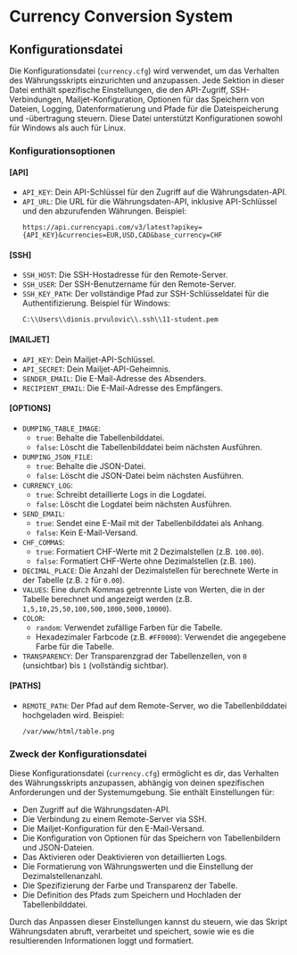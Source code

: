 # Currency Conversion System

## Konfigurationsdatei

Die Konfigurationsdatei (`currency.cfg`) wird verwendet, um das Verhalten des Währungsskripts einzurichten und anzupassen. Jede Sektion in dieser Datei enthält spezifische Einstellungen, die den API-Zugriff, SSH-Verbindungen, Mailjet-Konfiguration, Optionen für das Speichern von Dateien, Logging, Datenformatierung und Pfade für die Dateispeicherung und -übertragung steuern. Diese Datei unterstützt Konfigurationen sowohl für Windows als auch für Linux.

### Konfigurationsoptionen

#### [API]

- `API_KEY`: Dein API-Schlüssel für den Zugriff auf die Währungsdaten-API.
- `API_URL`: Die URL für die Währungsdaten-API, inklusive API-Schlüssel und den abzurufenden Währungen. Beispiel:
  ```
  https://api.currencyapi.com/v3/latest?apikey={API_KEY}&currencies=EUR,USD,CAD&base_currency=CHF
  ```

#### [SSH]

- `SSH_HOST`: Die SSH-Hostadresse für den Remote-Server.
- `SSH_USER`: Der SSH-Benutzername für den Remote-Server.
- `SSH_KEY_PATH`: Der vollständige Pfad zur SSH-Schlüsseldatei für die Authentifizierung. Beispiel für Windows:
  ```
  C:\\Users\\dionis.prvulovic\\.ssh\\11-student.pem
  ```

#### [MAILJET]

- `API_KEY`: Dein Mailjet-API-Schlüssel.
- `API_SECRET`: Dein Mailjet-API-Geheimnis.
- `SENDER_EMAIL`: Die E-Mail-Adresse des Absenders.
- `RECIPIENT_EMAIL`: Die E-Mail-Adresse des Empfängers.

#### [OPTIONS]

- `DUMPING_TABLE_IMAGE`: 
  - `true`: Behalte die Tabellenbilddatei.
  - `false`: Löscht die Tabellenbilddatei beim nächsten Ausführen.
- `DUMPING_JSON_FILE`: 
  - `true`: Behalte die JSON-Datei.
  - `false`: Löscht die JSON-Datei beim nächsten Ausführen.
- `CURRENCY_LOG`: 
  - `true`: Schreibt detaillierte Logs in die Logdatei.
  - `false`: Löscht die Logdatei beim nächsten Ausführen.
- `SEND_EMAIL`: 
  - `true`: Sendet eine E-Mail mit der Tabellenbilddatei als Anhang.
  - `false`: Kein E-Mail-Versand.
- `CHF_COMMAS`: 
  - `true`: Formatiert CHF-Werte mit 2 Dezimalstellen (z.B. `100.00`).
  - `false`: Formatiert CHF-Werte ohne Dezimalstellen (z.B. `100`).
- `DECIMAL_PLACE`: Die Anzahl der Dezimalstellen für berechnete Werte in der Tabelle (z.B. `2` für `0.00`).
- `VALUES`: Eine durch Kommas getrennte Liste von Werten, die in der Tabelle berechnet und angezeigt werden (z.B. `1,5,10,25,50,100,500,1000,5000,10000`).
- `COLOR`: 
  - `random`: Verwendet zufällige Farben für die Tabelle.
  - Hexadezimaler Farbcode (z.B. `#FF0000`): Verwendet die angegebene Farbe für die Tabelle.
- `TRANSPARENCY`: Der Transparenzgrad der Tabellenzellen, von `0` (unsichtbar) bis `1` (vollständig sichtbar).

#### [PATHS]

- `REMOTE_PATH`: Der Pfad auf dem Remote-Server, wo die Tabellenbilddatei hochgeladen wird. Beispiel:
  ```
  /var/www/html/table.png
  ```

### Zweck der Konfigurationsdatei

Diese Konfigurationsdatei (`currency.cfg`) ermöglicht es dir, das Verhalten des Währungsskripts anzupassen, abhängig von deinen spezifischen Anforderungen und der Systemumgebung. Sie enthält Einstellungen für:

- Den Zugriff auf die Währungsdaten-API.
- Die Verbindung zu einem Remote-Server via SSH.
- Die Mailjet-Konfiguration für den E-Mail-Versand.
- Die Konfiguration von Optionen für das Speichern von Tabellenbildern und JSON-Dateien.
- Das Aktivieren oder Deaktivieren von detaillierten Logs.
- Die Formatierung von Währungswerten und die Einstellung der Dezimalstellenanzahl.
- Die Spezifizierung der Farbe und Transparenz der Tabelle.
- Die Definition des Pfads zum Speichern und Hochladen der Tabellenbilddatei.

Durch das Anpassen dieser Einstellungen kannst du steuern, wie das Skript Währungsdaten abruft, verarbeitet und speichert, sowie wie es die resultierenden Informationen loggt und formatiert.